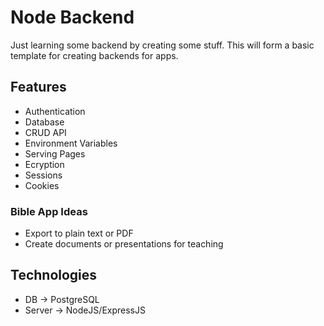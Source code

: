 # Node Backend

Just learning some backend by creating some stuff. This will form a basic template for creating backends for apps.

## Features

- Authentication
- Database
- CRUD API
- Environment Variables
- Serving Pages
- Ecryption
- Sessions
- Cookies

### Bible App Ideas

- Export to plain text or PDF
- Create documents or presentations for teaching

## Technologies

- DB -> PostgreSQL
- Server -> NodeJS/ExpressJS